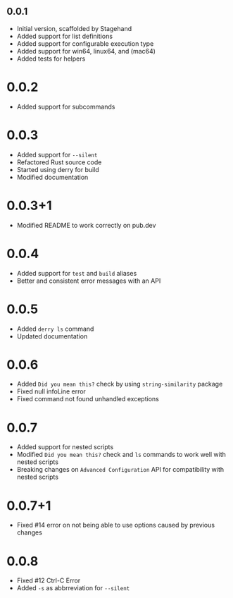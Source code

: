 ## 0.0.1

- Initial version, scaffolded by Stagehand
- Added support for list definitions
- Added support for configurable execution type
- Added support for win64, linux64, and (mac64)
- Added tests for helpers

# 0.0.2

- Added support for subcommands

# 0.0.3

- Added support for `--silent`
- Refactored Rust source code
- Started using derry for build
- Modified documentation

# 0.0.3+1

- Modified README to work correctly on pub.dev

# 0.0.4

- Added support for `test` and `build` aliases
- Better and consistent error messages with an API

# 0.0.5

- Added `derry ls` command
- Updated documentation

# 0.0.6

- Added `Did you mean this?` check by using `string-similarity` package
- Fixed null infoLine error
- Fixed command not found unhandled exceptions

# 0.0.7

- Added support for nested scripts
- Modified `Did you mean this?` check and `ls` commands to work well with nested scripts
- Breaking changes on `Advanced Configuration` API for compatibility with nested scripts

# 0.0.7+1

- Fixed #14 error on not being able to use options caused by previous changes

# 0.0.8

- Fixed #12 Ctrl-C Error
- Added `-s` as abbrreviation for `--silent`

